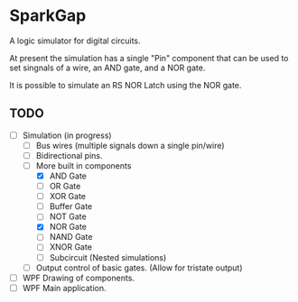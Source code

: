 # SparkGap

A logic simulator for digital circuits.

At present the simulation has a single "Pin" component that can be used to set singnals of a wire, an AND gate, and a NOR gate.

It is possible to simulate an RS NOR Latch using the NOR gate.

## TODO
- [ ] Simulation (in progress)
	- [ ] Bus wires (multiple signals down a single pin/wire)
	- [ ] Bidirectional pins.
	- [ ] More built in components
		- [X] AND Gate
		- [ ] OR Gate
		- [ ] XOR Gate
		- [ ] Buffer Gate
		- [ ] NOT Gate
		- [X] NOR Gate
		- [ ] NAND Gate
		- [ ] XNOR Gate
		- [ ] Subcircuit (Nested simulations)
	- [ ] Output control of basic gates.  (Allow for tristate output)
- [ ] WPF Drawing of components.
- [ ] WPF Main application.
